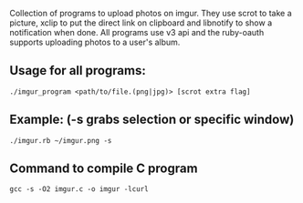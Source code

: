 Collection of programs to upload photos on imgur.
They use scrot to take a picture, xclip to put the direct link on clipboard and libnotify to show a notification when done.
All programs use v3 api and the ruby-oauth supports uploading photos to a user's album.

Usage for all programs:
-
`./imgur_program <path/to/file.(png|jpg)> [scrot extra flag]` 

Example: (-s grabs selection or specific window)
-
`./imgur.rb ~/imgur.png -s`

Command to compile C program
-
`gcc -s -O2 imgur.c -o imgur -lcurl`
